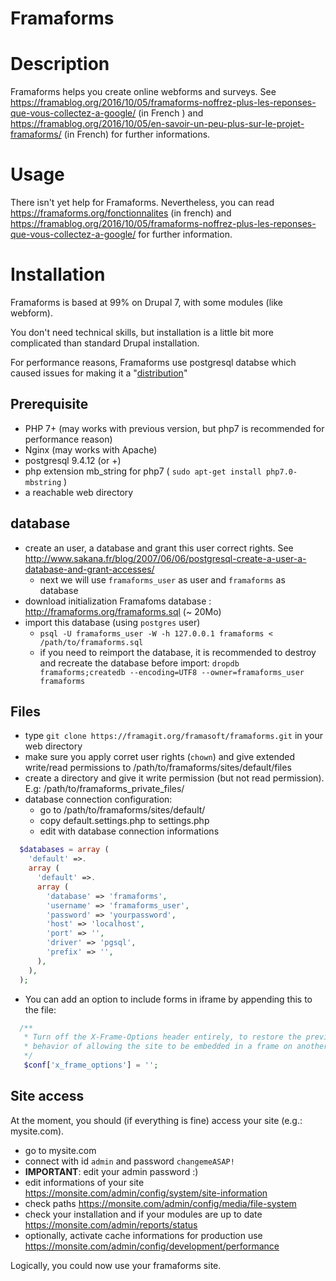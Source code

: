 Framaforms
==============

Description
===============
Framaforms helps you create online webforms and surveys.
See https://framablog.org/2016/10/05/framaforms-noffrez-plus-les-reponses-que-vous-collectez-a-google/ (in French ) and https://framablog.org/2016/10/05/en-savoir-un-peu-plus-sur-le-projet-framaforms/ (in French) for further informations.


Usage
=============
There isn't yet help for Framaforms. Nevertheless, you can read https://framaforms.org/fonctionnalites (in french) and https://framablog.org/2016/10/05/framaforms-noffrez-plus-les-reponses-que-vous-collectez-a-google/ for further information.


Installation
=================

Framaforms is based at 99% on Drupal 7, with some modules (like webform).

You don't need technical skills, but installation is a little bit more complicated than standard Drupal installation.

For performance reasons, Framaforms use postgresql databse which caused issues for making it a "[distribution](https://www.drupal.org/docs/7/distributions)"


## Prerequisite

* PHP 7+ (may works with previous version, but php7 is recommended for performance reason)
* Nginx (may works with Apache)
* postgresql 9.4.12 (or +)
* php extension mb_string for php7 ( ``sudo apt-get install php7.0-mbstring`` )
* a reachable web directory


## database

* create an user, a database and grant this user correct rights. See  http://www.sakana.fr/blog/2007/06/06/postgresql-create-a-user-a-database-and-grant-accesses/
  * next we will use ``framaforms_user`` as user and ``framaforms`` as database
* download initialization Framafoms database : http://framaforms.org/framaforms.sql (~ 20Mo)
* import this database (using ``postgres`` user)
  * `psql -U framaforms_user -W -h 127.0.0.1 framaforms < /path/to/framaforms.sql`
  * if you need to reimport the database, it is recommended to destroy and recreate the database before import:  `dropdb framaforms;createdb --encoding=UTF8 --owner=framaforms_user framaforms`

## Files

* type `git clone https://framagit.org/framasoft/framaforms.git` in your web directory
* make sure you apply corret user rights (``chown``) and give extended write/read permissions to /path/to/framaforms/sites/default/files
* create a directory and give it write permission (but not read permission). E.g: /path/to/framaforms_private_files/
* database connection configuration:
  * go to /path/to/framaforms/sites/default/
  * copy default.settings.php to settings.php
  * edit with database connection informations

```php
  $databases = array (
    'default' =>.
    array (
      'default' =>.
      array (
        'database' => 'framaforms',
        'username' => 'framaforms_user',
        'password' => 'yourpassword',
        'host' => 'localhost',
        'port' => '',
        'driver' => 'pgsql',
        'prefix' => '',
      ),
    ),
  );
```

* You can add an option to include forms in iframe by appending this to the file:

```php
  /**
   * Turn off the X-Frame-Options header entirely, to restore the previous
   * behavior of allowing the site to be embedded in a frame on another site.
   */
   $conf['x_frame_options'] = '';
```

## Site access

At the moment, you should (if everything is fine) access your site (e.g.: mysite.com).

* go to mysite.com
* connect with id ``admin`` and password ``changemeASAP!``
* **IMPORTANT**: edit your admin password :)
* edit informations of your site https://monsite.com/admin/config/system/site-information
* check paths https://monsite.com/admin/config/media/file-system
* check your installation and if your modules are up to date https://monsite.com/admin/reports/status
* optionally, activate cache informations for production use https://monsite.com/admin/config/development/performance

Logically, you could now use your framaforms site.
